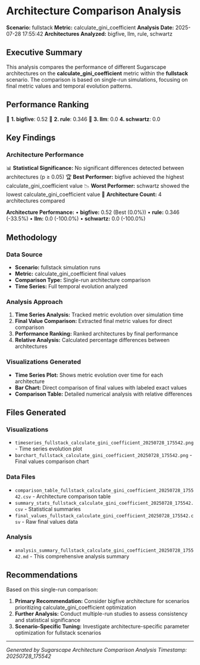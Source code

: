 # Architecture Comparison Analysis

**Scenario:** fullstack
**Metric:** calculate_gini_coefficient
**Analysis Date:** 2025-07-28 17:55:42
**Architectures Analyzed:** bigfive, llm, rule, schwartz

## Executive Summary

This analysis compares the performance of different Sugarscape architectures on the **calculate_gini_coefficient** metric within the **fullstack** scenario. The comparison is based on single-run simulations, focusing on final metric values and temporal evolution patterns.

## Performance Ranking

🥇 **1. bigfive**: 0.52
🥈 **2. rule**: 0.346
🥉 **3. llm**: 0.0
   **4. schwartz**: 0.0

## Key Findings

### Architecture Performance
📊 **Statistical Significance:** No significant differences detected between architectures (p ≥ 0.05)
🏆 **Best Performer:** bigfive achieved the highest calculate_gini_coefficient value
📉 **Worst Performer:** schwartz showed the lowest calculate_gini_coefficient value
🔢 **Architecture Count:** 4 architectures compared

**Architecture Performance:**
• **bigfive:** 0.52 (Best (0.0%))
• **rule:** 0.346 (-33.5%)
• **llm:** 0.0 (-100.0%)
• **schwartz:** 0.0 (-100.0%)

## Methodology

### Data Source
- **Scenario:** fullstack simulation runs
- **Metric:** calculate_gini_coefficient final values
- **Comparison Type:** Single-run architecture comparison
- **Time Series:** Full temporal evolution analyzed

### Analysis Approach
1. **Time Series Analysis:** Tracked metric evolution over simulation time
2. **Final Value Comparison:** Extracted final metric values for direct comparison
3. **Performance Ranking:** Ranked architectures by final performance
4. **Relative Analysis:** Calculated percentage differences between architectures

### Visualizations Generated
- **Time Series Plot:** Shows metric evolution over time for each architecture
- **Bar Chart:** Direct comparison of final values with labeled exact values
- **Comparison Table:** Detailed numerical analysis with relative differences

## Files Generated

### Visualizations
- `timeseries_fullstack_calculate_gini_coefficient_20250728_175542.png` - Time series evolution plot
- `barchart_fullstack_calculate_gini_coefficient_20250728_175542.png` - Final values comparison chart

### Data Files
- `comparison_table_fullstack_calculate_gini_coefficient_20250728_175542.csv` - Architecture comparison table
- `summary_stats_fullstack_calculate_gini_coefficient_20250728_175542.csv` - Statistical summaries
- `final_values_fullstack_calculate_gini_coefficient_20250728_175542.csv` - Raw final values data

### Analysis
- `analysis_summary_fullstack_calculate_gini_coefficient_20250728_175542.md` - This comprehensive analysis summary

## Recommendations

Based on this single-run comparison:
1. **Primary Recommendation:** Consider bigfive architecture for scenarios prioritizing calculate_gini_coefficient optimization
2. **Further Analysis:** Conduct multiple-run studies to assess consistency and statistical significance
3. **Scenario-Specific Tuning:** Investigate architecture-specific parameter optimization for fullstack scenarios


---
*Generated by Sugarscape Architecture Comparison Analysis*
*Timestamp: 20250728_175542*
